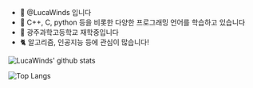 - 👋 @LucaWinds 입니다
- 🌱 C++, C, python 등을 비롯한 다양한 프로그래밍 언어를 학습하고 있습니다
- 💞️ 광주과학고등학교 재학중입니다
- 🐈 알고리즘, 인공지능 등에 관심이 많습니다!

<!---
SaltCaramel/SaltCaramel is a ✨ special ✨ repository because its `README.md` (this file) appears on your GitHub profile.
You can click the Preview link to take a look at your changes.
--->

![LucaWinds' github stats](https://github-readme-stats.vercel.app/api?username=LucaWinds&show_icons=true&theme=tokyonight)

![Top Langs](https://github-readme-stats.vercel.app/api/top-langs/?username=LucaWinds&layout=compact&theme=tokyonight)
